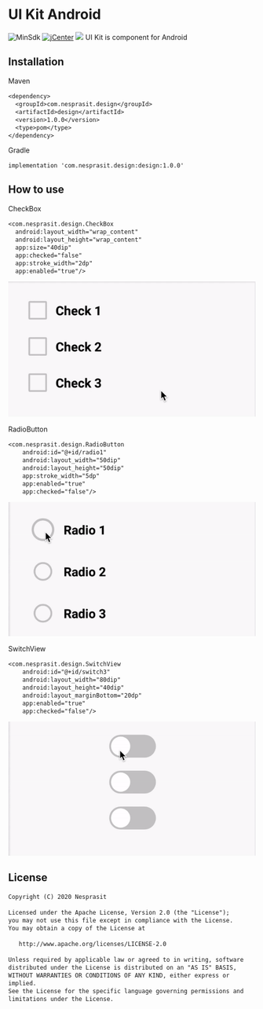 # UI Kit Android 
![MinSdk](https://img.shields.io/badge/minSdk-19-green.svg)
[![jCenter](https://img.shields.io/badge/jCenter-1.0.0-green.svg)](https://bintray.com/okanesboy/library/com.nesprasit.design/_latestVersion)
[![](https://img.shields.io/badge/License-Apache_v2.0-blue.svg)](http://www.apache.org/licenses/LICENSE-2.0)
UI Kit is component for Android

## Installation
Maven
```
<dependency>
  <groupId>com.nesprasit.design</groupId>
  <artifactId>design</artifactId>
  <version>1.0.0</version>
  <type>pom</type>
</dependency>
```
Gradle
```
implementation 'com.nesprasit.design:design:1.0.0'
```
## How to use
CheckBox
```
<com.nesprasit.design.CheckBox
  android:layout_width="wrap_content"
  android:layout_height="wrap_content"
  app:size="40dip"
  app:checked="false"
  app:stroke_width="2dp"
  app:enabled="true"/>
```
![](./example/checkbox.gif)

RadioButton
```
<com.nesprasit.design.RadioButton
    android:id="@+id/radio1"
    android:layout_width="50dip"
    android:layout_height="50dip"
    app:stroke_width="5dp"
    app:enabled="true"
    app:checked="false"/>
```
![](./example/radiobutton.gif)

SwitchView
```
<com.nesprasit.design.SwitchView
    android:id="@+id/switch3"
    android:layout_width="80dip"
    android:layout_height="40dip"
    android:layout_marginBottom="20dp"
    app:enabled="true"
    app:checked="false"/>
```
![](./example/switchview.gif)

## License
```
Copyright (C) 2020 Nesprasit

Licensed under the Apache License, Version 2.0 (the "License");
you may not use this file except in compliance with the License.
You may obtain a copy of the License at

   http://www.apache.org/licenses/LICENSE-2.0

Unless required by applicable law or agreed to in writing, software
distributed under the License is distributed on an "AS IS" BASIS,
WITHOUT WARRANTIES OR CONDITIONS OF ANY KIND, either express or implied.
See the License for the specific language governing permissions and
limitations under the License.
```
